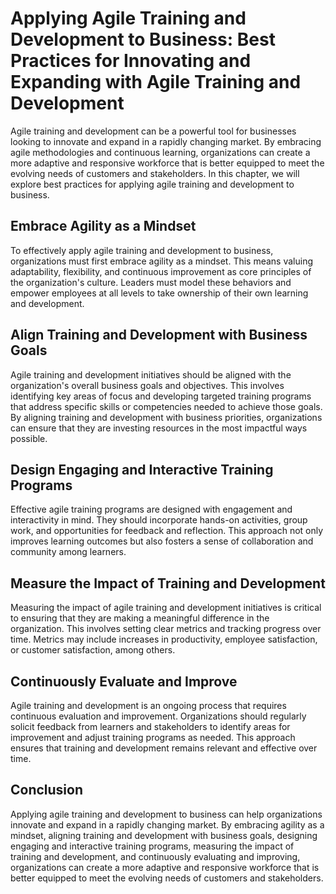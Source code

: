 Applying Agile Training and Development to Business: Best Practices for Innovating and Expanding with Agile Training and Development
====================================================================================================================================

Agile training and development can be a powerful tool for businesses looking to innovate and expand in a rapidly changing market. By embracing agile methodologies and continuous learning, organizations can create a more adaptive and responsive workforce that is better equipped to meet the evolving needs of customers and stakeholders. In this chapter, we will explore best practices for applying agile training and development to business.

Embrace Agility as a Mindset
----------------------------

To effectively apply agile training and development to business, organizations must first embrace agility as a mindset. This means valuing adaptability, flexibility, and continuous improvement as core principles of the organization's culture. Leaders must model these behaviors and empower employees at all levels to take ownership of their own learning and development.

Align Training and Development with Business Goals
--------------------------------------------------

Agile training and development initiatives should be aligned with the organization's overall business goals and objectives. This involves identifying key areas of focus and developing targeted training programs that address specific skills or competencies needed to achieve those goals. By aligning training and development with business priorities, organizations can ensure that they are investing resources in the most impactful ways possible.

Design Engaging and Interactive Training Programs
-------------------------------------------------

Effective agile training programs are designed with engagement and interactivity in mind. They should incorporate hands-on activities, group work, and opportunities for feedback and reflection. This approach not only improves learning outcomes but also fosters a sense of collaboration and community among learners.

Measure the Impact of Training and Development
----------------------------------------------

Measuring the impact of agile training and development initiatives is critical to ensuring that they are making a meaningful difference in the organization. This involves setting clear metrics and tracking progress over time. Metrics may include increases in productivity, employee satisfaction, or customer satisfaction, among others.

Continuously Evaluate and Improve
---------------------------------

Agile training and development is an ongoing process that requires continuous evaluation and improvement. Organizations should regularly solicit feedback from learners and stakeholders to identify areas for improvement and adjust training programs as needed. This approach ensures that training and development remains relevant and effective over time.

Conclusion
----------

Applying agile training and development to business can help organizations innovate and expand in a rapidly changing market. By embracing agility as a mindset, aligning training and development with business goals, designing engaging and interactive training programs, measuring the impact of training and development, and continuously evaluating and improving, organizations can create a more adaptive and responsive workforce that is better equipped to meet the evolving needs of customers and stakeholders.
